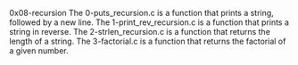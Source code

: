 0x08-recursion
The 0-puts_recursion.c is a function that prints a string, followed by a new line.
The 1-print_rev_recursion.c  is a function that prints a string in reverse.
The 2-strlen_recursion.c is a  function that returns the length of a string.
The 3-factorial.c is a  function that returns the factorial of a given number.
